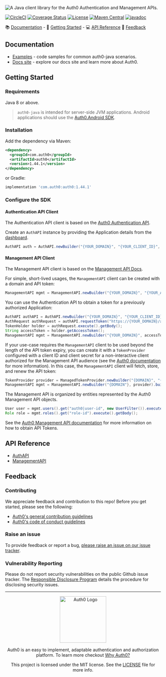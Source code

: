 ![A Java client library for the Auth0 Authentication and Management APIs.](https://cdn.auth0.com/website/sdks/banners/auth0-java-banner.png)

[![CircleCI](https://img.shields.io/circleci/project/github/auth0/auth0-java.svg?style=flat-square)](https://circleci.com/gh/auth0/auth0-java/tree/master)
[![Coverage Status](https://codecov.io/gh/auth0/auth0-java/branch/master/graph/badge.svg?style=flat-square)](https://codecov.io/github/auth0/auth0-java)
[![License](http://img.shields.io/:license-mit-blue.svg?style=flat)](https://doge.mit-license.org/)
[![Maven Central](https://img.shields.io/maven-central/v/com.auth0/auth0.svg?style=flat-square)](https://search.maven.org/#search%7Cga%7C1%7Cg%3A%22com.auth0%22%20AND%20a%3A%22auth0%22)
[![javadoc](https://javadoc.io/badge2/com.auth0/auth0/javadoc.svg)](https://javadoc.io/doc/com.auth0/auth0)

:books: [Documentation](#documentation) - :rocket: [Getting Started](#getting-started) - :computer: [API Reference](#api-reference) :speech_balloon: [Feedback](#feedback)

## Documentation
- [Examples](./EXAMPLES.md) - code samples for common auth0-java scenarios.
- [Docs site](https://www.auth0.com/docs) - explore our docs site and learn more about Auth0.

## Getting Started

### Requirements

Java 8 or above.

> `auth0-java` is intended for server-side JVM applications. Android applications should use the [Auth0.Android SDK](https://github.com/auth0/auth0.android).

### Installation

Add the dependency via Maven:

```xml
<dependency>
  <groupId>com.auth0</groupId>
  <artifactId>auth0</artifactId>
  <version>1.44.1</version>
</dependency>
```

or Gradle:

```gradle
implementation 'com.auth0:auth0:1.44.1'
```

### Configure the SDK

#### Authentication API Client

The Authentication API client is based on the [Auth0 Authentication API](https://auth0.com/docs/api/authentication).

Create an `AuthAPI` instance by providing the Application details from the [dashboard](https://manage.auth0.com/#/applications).

```java
AuthAPI auth = AuthAPI.newBuilder("{YOUR_DOMAIN}", "{YOUR_CLIENT_ID}", "{YOUR_CLIENT_SECRET}").build();
```

#### Management API Client

The Management API client is based on the [Management API Docs](https://auth0.com/docs/api/management/v2).

For simple, short-lived usages, the `ManagementAPI` client can be created with a domain and API token:

```java
ManagementAPI mgmt = ManagementAPI.newBuilder("{YOUR_DOMAIN}", "{YOUR_API_TOKEN}").build();
```

You can use the Authentication API to obtain a token for a previously authorized Application:

```java
AuthAPI authAPI = AuthAPI.newBuilder("{YOUR_DOMAIN}", "{YOUR_CLIENT_ID}", "{YOUR_CLIENT_SECRET}").build();
AuthRequest authRequest = authAPI.requestToken("https://{YOUR_DOMAIN}/api/v2/");
TokenHolder holder = authRequest.execute().getBody();
String accessToken = holder.getAccessToken();
ManagementAPI mgmt = ManagementAPI.newBuilder("{YOUR_DOMAIN}", accessToken).build();
```

If your use-case requires the `ManagementAPI` client to be used beyond the length of the API token expiry, you can 
create it with a `TokenProvider` configured with a client ID and client secret for a non-interactive client authorized 
for the Management API audience (see the [Auth0 documentation](https://auth0.com/docs/secure/tokens/access-tokens/get-management-api-access-tokens-for-production) 
for more information).
In this case, the `ManagementAPI` client will fetch, store, and renew the API token:

```java
TokenProvider provider = ManagedTokenProvider.newBuilder("{DOMAIN}", "{CLIENT-ID}", "{CLIENT-SECRET}")
ManagementAPI mgmt = ManagementAPI.newBuilder("{DOMAIN"}, provider).build();
```

The Management API is organized by entities represented by the Auth0 Management API objects.

```java
User user = mgmt.users().get("auth0|user-id", new UserFilter()).execute().getBody();
Role role = mgmt.roles().get("role-id").execute().getBody();
```

See the [Auth0 Management API documentation](https://auth0.com/docs/api/management/v2/tokens) for more information on how to obtain API Tokens.

## API Reference

- [AuthAPI](https://javadoc.io/doc/com.auth0/auth0/latest/com/auth0/client/auth/AuthAPI.html)
- [ManagementAPI](https://javadoc.io/doc/com.auth0/auth0/latest/com/auth0/client/mgmt/ManagementAPI.html)

## Feedback

### Contributing

We appreciate feedback and contribution to this repo! Before you get started, please see the following:

- [Auth0's general contribution guidelines](https://github.com/auth0/open-source-template/blob/master/GENERAL-CONTRIBUTING.md)
- [Auth0's code of conduct guidelines](https://github.com/auth0/open-source-template/blob/master/CODE-OF-CONDUCT.md)

### Raise an issue
To provide feedback or report a bug, [please raise an issue on our issue tracker](https://github.com/auth0/auth0-java/issues).

### Vulnerability Reporting
Please do not report security vulnerabilities on the public Github issue tracker. The [Responsible Disclosure Program](https://auth0.com/whitehat) details the procedure for disclosing security issues.

---

<p align="center">
  <picture>
    <source media="(prefers-color-scheme: light)" srcset="https://cdn.auth0.com/website/sdks/logos/auth0_light_mode.png"   width="150">
    <source media="(prefers-color-scheme: dark)" srcset="https://cdn.auth0.com/website/sdks/logos/auth0_dark_mode.png" width="150">
    <img alt="Auth0 Logo" src="./auth0_light_mode.png" width="150">
  </picture>
</p>
<p align="center">Auth0 is an easy to implement, adaptable authentication and authorization platform. To learn more checkout <a href="https://auth0.com/why-auth0">Why Auth0?</a></p>
<p align="center">
This project is licensed under the MIT license. See the <a href="./LICENSE"> LICENSE</a> file for more info.</p>

